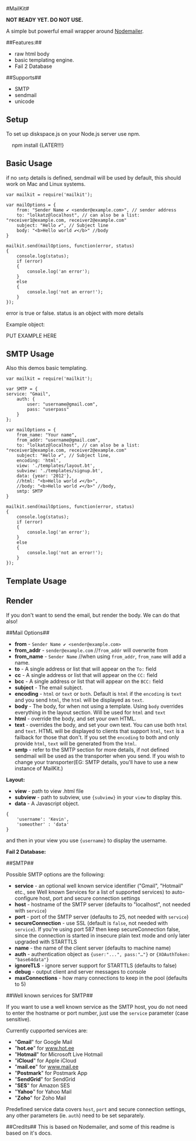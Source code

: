 #MailKit#

**NOT READY YET. DO NOT USE.**

A simple but powerful email wrapper around [Nodemailer](https://github.com/andris9/Nodemailer).

##Features:##
* raw html body
* basic templating engine.
* Fail 2 Database

##Supports##
* SMTP
* sendmail
* unicode

## Setup ##
To set up diskspace.js on your Node.js server use npm.

    npm install {LATER!!!}

## Basic Usage ##
if no `smtp` details is defined, sendmail will be used by default, this should work on Mac and Linux systems.

```
var mailkit = require('mailkit');

var mailOptions = {
    from: "Sender Name ✔ <sender@example.com>", // sender address
    to: "lolkatz@localhost", // can also be a list: "receiver1@example.com, receiver2@example.com"
    subject: "Hello ✔", // Subject line
    body: "<b>Hello world ✔</b>" //body
}

mailkit.send(mailOptions, function(error, status)
{
	console.log(status);
	if (error)
	{
		console.log('an error');
	}
	else
	{
		console.log('not an error!');
	}
});
```

error is true or false.
status is an object with more details

Example object: 

PUT EXAMPLE HERE



## SMTP Usage ##
Also this demos basic templating.

```
var mailkit = require('mailkit');

var SMTP = {
service: "Gmail",
    auth: {
        user: "username@gmail.com",
        pass: "userpass"
    }
};

var mailOptions = {
    from_name: "Your name",
    from_addr: "username@gmail.com",
    to: "lolkatz@localhost", // can also be a list: "receiver1@example.com, receiver2@example.com"
    subject: "Hello ✔", // Subject line,
    encoding: 'html',
    view: './templates/layout.bt',
    subview: './templates/signup.bt',
    data: {year: '2012'},
    //html: "<b>Hello world ✔</b>",
    //body: "<b>Hello world ✔</b>" //body,
    smtp: SMTP
}

mailkit.send(mailOptions, function(error, status)
{
    console.log(status);
    if (error)
    {
        console.log('an error');
    }
    else
    {
        console.log('not an error!');
    }
});
```


## Template Usage ##


## Render ##
If you don't want to send the email, but render the body. We can do that also!

##Mail Options##
* **from** - `Sender Name ✔ <sender@example.com>`
* **from_addr** - `sender@example.com` //`from_addr` will overwrite from
* **from_name** - `Sender Name` //when using `from_addr`, `from_name` will add a name.
* **to** - A single address or list that will appear on the `To:` field
* **cc** - A single address or list that will appear on the `CC:` field
* **bcc** - A single address or list that will appear on the `BCC:` field
* **subject** - The email subject.
* **encoding** - `html` or `text` or `both`. Default is `html` if the `encoding` is `text` and you send `html`, the `html` will be displayed as `text`.
* **body** - The body, for when not using a template. Using `body` overrides everything in the layout section. Will be used for `html` and `text`
* **html** - override the body, and set your own HTML.
* **text** - overrides the body, and set your own text. You can use both `html` and `text`. HTML will be displayed to clients that support `html`, `text` is a failback for those that don't. If you set the `encoding` to both and only provide `html`, `text` will be generated from the `html`.
* **smtp** - refer to the SMTP section for more details, if not defined sendmail will be used as the transporter when you send. If you wish to change your transporter(EG: SMTP details, you'll have to use a new instance of MailKit.)

**Layout:**

* **view** - path to view .html file
* **subview** - path to subview, use `{subview}` in your `view` to display this.
* **data** - A Javascript object. 

```
{
	'username': 'Kevin',
	'someother' : 'data'
}
```
and then in your view you use `{username}` to display the username.

**Fail 2 Database:**

##SMTP##

Possible SMTP options are the following:

* **service** - an optional well known service identifier ("Gmail", "Hotmail" etc., see Well known Services for a list of supported services) to auto-configure host, port and secure connection settings
* **host** - hostname of the SMTP server (defaults to "localhost", not needed with `service`)
* **port** - port of the SMTP server (defaults to 25, not needed with `service`)
* **secureConnection** - use SSL (default is `false`, not needed with `service`). If you're using port 587 then keep secureConnection false, since the connection is started in insecure plain text mode and only later upgraded with STARTTLS
* **name** - the name of the client server (defaults to machine name)
* **auth** - authentication object as `{user:"...", pass:"…"}` or  `{XOAuthToken: "base64data"}`
* **ignoreTLS** - ignore server support for STARTTLS (defaults to false)
* **debug** - output client and server messages to console
* **maxConnections** - how many connections to keep in the pool (defaults to 5)

##Well known services for SMTP##

If you want to use a well known service as the SMTP host, you do not need to enter the hostname or port number, just use the `service` parameter (case sensitive).

Currently cupported services are:

* "**Gmail**" for Google Mail
* "**hot.ee**" for www.hot.ee
* "**Hotmail**" for Microsoft Live Hotmail
* "**iCloud**" for Apple iCloud
* "**mail.ee**" for www.mail.ee
* "**Postmark**" for Postmark App
* "**SendGrid**" for SendGrid
* "**SES**" for Amazon SES
* "**Yahoo**" for Yahoo Mail
* "**Zoho**" for Zoho Mail



Predefined service data covers `host`, `port` and secure connection settings, any other parameters (ie. `auth`) need to be set separately.

##Credits##
This is based on Nodemailer, and some of this readme is based on it's docs.
